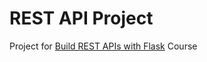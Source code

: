 # REST API Project

Project for [Build REST APIs with Flask](https://www.udemy.com/course/rest-api-flask-and-python) Course
